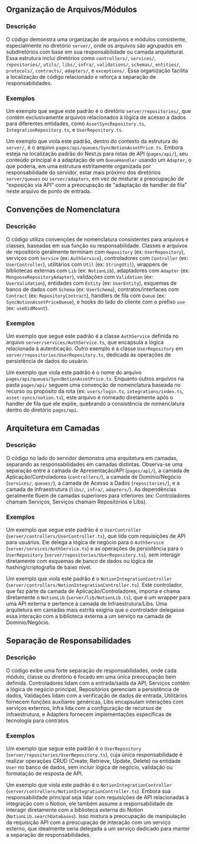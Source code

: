 ## Organização de Arquivos/Módulos

### Descrição

O código demonstra uma organização de arquivos e módulos consistente, especialmente no diretório `server/`, onde os arquivos são agrupados em subdiretórios com base em sua responsabilidade ou camada arquitetural. Essa estrutura inclui diretórios como `controllers/`, `services/`, `repositories/`, `utils/`, `libs/`, `infra/`, `validations/`, `schemas/`, `entities/`, `protocols/`, `contracts/`, `adapters/`, e `exceptions/`. Essa organização facilita a localização de código relacionado e reforça a separação de responsabilidades.

### Exemplos

Um exemplo que segue este padrão é o diretório `server/repositories/`, que contém exclusivamente arquivos relacionados à lógica de acesso a dados para diferentes entidades, como `AssetSyncRepository.ts`, `IntegrationRepository.ts`, e `UserRepository.ts`.

Um exemplo que viola este padrão, dentro do contexto da estrutura do `server/`, é o arquivo `pages/api/queues/SyncNotionAssetPrice.ts`. Embora esteja na localização padrão do Next.js para rotas de API (`pages/api/`), seu conteúdo principal é a adaptação de um `QueueHandler` usando um `Adapter`, o que poderia, em uma estrutura estritamente organizada por responsabilidade do servidor, estar mais próximo dos diretórios `server/queues` ou `server/adapters`, em vez de misturar a preocupação de "exposição via API" com a preocupação de "adaptação de handler de fila" neste arquivo de ponto de entrada.

## Convenções de Nomenclatura

### Descrição

O código utiliza convenções de nomenclatura consistentes para arquivos e classes, baseadas em sua função ou responsabilidade. Classes e arquivos de repositório geralmente terminam com `Repository` (ex: `UserRepository`), serviços com `Service` (ex: `AuthService`), controladores com `Controller` (ex: `UserController`), utilitários com `Util` (ex: `StringUtil`), wrappers de bibliotecas externas com `Lib` (ex: `NotionLib`), adaptadores com `Adapter` (ex: `MongooseRepositoryAdapter`), validações com `Validation` (ex: `UserValidation`), entidades com `Entity` (ex: `UserEntity`), esquemas de banco de dados com `Schema` (ex: `UserSchema`), contratos/interfaces com `Contract` (ex: `RepositoryContract`), handlers de fila com `Queue` (ex: `SyncNotionAssetPriceQueue`), e hooks do lado do cliente com o prefixo `use` (ex: `useDidMount`).

### Exemplos

Um exemplo que segue este padrão é a classe `AuthService` definida no arquivo `server/services/AuthService.ts`, que encapsula a lógica relacionada à autenticação. Outro exemplo é a classe `UserRepository` em `server/repositories/UserRepository.ts`, dedicada às operações de persistência de dados do usuário.

Um exemplo que viola este padrão é o nome do arquivo `pages/api/queues/SyncNotionAssetPrice.ts`. Enquanto outros arquivos na pasta `pages/api/` seguem uma convenção de nomenclatura baseada no recurso ou propósito da rota (ex: `users/login.ts`, `integrations/index.ts`, `asset-syncs/notion.ts`), este arquivo é nomeado diretamente após o handler de fila que ele expõe, quebrando a consistência de nomenclatura dentro do diretório `pages/api`.

## Arquitetura em Camadas

### Descrição

O código no lado do servidor demonstra uma arquitetura em camadas, separando as responsabilidades em camadas distintas. Observa-se uma separação entre a camada de Apresentação/API (`pages/api/`), a camada de Aplicação/Controladores (`controllers/`), a camada de Domínio/Negócio (`services/`, `queues/`), a camada de Acesso a Dados (`repositories/`), e a camada de Infraestrutura (`libs/`, `infra/`, `adapters/`). As dependências geralmente fluem de camadas superiores para inferiores (ex: Controladores chamam Serviços, Serviços chamam Repositórios e Libs).

### Exemplos

Um exemplo que segue este padrão é o `UserController` (`server/controllers/UserController.ts`), que lida com requisições de API para usuários. Ele delega a lógica de negócio para o `AuthService` (`server/services/AuthService.ts`) e as operações de persistência para o `UserRepository` (`server/repositories/UserRepository.ts`), sem interagir diretamente com esquemas de banco de dados ou lógica de hashing/criptografia de baixo nível.

Um exemplo que viola este padrão é o `NotionIntegrationController` (`server/controllers/NotionIntegrationController.ts`). Este controlador, que faz parte da camada de Aplicação/Controladores, importa e chama diretamente o `NotionLib` (`server/lib/NotionLib.ts`), que é um wrapper para uma API externa e pertence à camada de Infraestrutura/Libs. Uma arquitetura em camadas mais estrita exigiria que o controlador delegasse essa interação com a biblioteca externa a um serviço na camada de Domínio/Negócio.

## Separação de Responsabilidades

### Descrição

O código exibe uma forte separação de responsabilidades, onde cada módulo, classe ou diretório é focado em uma única preocupação bem definida. Controladores lidam com a entrada/saída da API, Serviços contêm a lógica de negócio principal, Repositórios gerenciam a persistência de dados, Validações lidam com a verificação de dados de entrada, Utilitários fornecem funções auxiliares genéricas, Libs encapsulam interações com serviços externos, Infra lida com a configuração de recursos de infraestrutura, e Adapters fornecem implementações específicas de tecnologia para contratos.

### Exemplos

Um exemplo que segue este padrão é o `UserRepository` (`server/repositories/UserRepository.ts`), cuja única responsabilidade é realizar operações CRUD (Create, Retrieve, Update, Delete) na entidade `User` no banco de dados, sem incluir lógica de negócio, validação ou formatação de resposta de API.

Um exemplo que viola este padrão é o `NotionIntegrationController` (`server/controllers/NotionIntegrationController.ts`). Embora sua responsabilidade principal seja lidar com requisições de API relacionadas à integração com o Notion, ele também assume a responsabilidade de interagir diretamente com a biblioteca externa do Notion (`NotionLib.searchDatabases`). Isso mistura a preocupação de manipulação da requisição API com a preocupação de interação com um serviço externo, que idealmente seria delegada a um serviço dedicado para manter a separação de responsabilidades.
